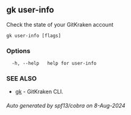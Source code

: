 ## gk user-info

Check the state of your GitKraken account

```
gk user-info [flags]
```

### Options

```
  -h, --help   help for user-info
```

### SEE ALSO

* [gk](gk.md)	 - GitKraken CLI.

###### Auto generated by spf13/cobra on 8-Aug-2024
